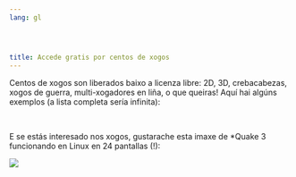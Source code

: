 ```yaml
---
lang: gl




title: Accede gratis por centos de xogos
---
```


Centos de xogos son liberados baixo a licenza libre: 2D, 3D, crebacabezas, xogos de guerra, multi-xogadores en liña, o que queiras! Aquí hai algúns exemplos (a lista completa sería infinita):

<div id="items">



<br class="clearboth" />


E se estás interesado nos xogos, gustarache esta imaxe de *Quake 3 funcionando en Linux en 24 pantallas (!):

<a href="Images/quake_24_screens.jpg"><img src="Images/quake_24_screens_thumbnail.jpg" /></a>




